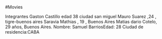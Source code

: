 #Movies

Integrantes
Gaston Castillo  edad 38 ciudad san miguel 
Mauro Suarez ,24  , tigre-buenos aires
Saravia Mathias , 19 , Buenos Aires
Matias dario Cotelo, 29 años, Buenos Aires.
 Nombre: Samuel BarriosEdad: 28 Ciudad de residencia:CABA

